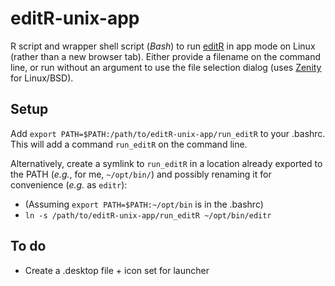 # editR-unix-app

R script and wrapper shell script (_Bash_) to run [editR](https://github.com/swarm-lab/editR) in app mode on Linux (rather than a new browser tab). Either provide a filename on the command line, or run without an argument to use the file selection dialog (uses [Zenity](https://help.gnome.org/users/zenity/stable/) for Linux/BSD).

## Setup

Add `export PATH=$PATH:/path/to/editR-unix-app/run_editR` to your .bashrc. This will add a command `run_editR` on the command line.

Alternatively, create a symlink to `run_editR` in a location already exported to the PATH (_e.g._, for me, `~/opt/bin/`) and possibly renaming it for convenience (_e.g._ as `editr`):

* (Assuming `export PATH=$PATH:~/opt/bin` is in the .bashrc)
* `ln -s /path/to/editR-unix-app/run_editR ~/opt/bin/editr`

## To do

* Create a .desktop file + icon set for launcher
